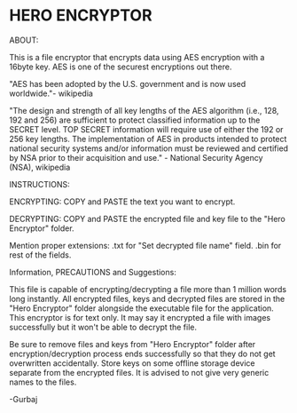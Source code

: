 # HERO ENCRYPTOR

ABOUT:

This is a file encryptor that encrypts data using AES encryption with a 16byte key. AES is one of the securest encryptions out there.

"AES has been adopted by the U.S. government and is now used worldwide."- wikipedia

"The design and strength of all key lengths of the AES algorithm (i.e., 128, 192 and 256) are sufficient to protect classified information up to the SECRET level. TOP SECRET information will require use of either the 192 or 256 key lengths. The implementation of AES in products intended to protect national security systems and/or information must be reviewed and certified by NSA prior to their acquisition and use." - National Security Agency (NSA), wikipedia

INSTRUCTIONS:

ENCRYPTING: COPY and PASTE the text you want to encrypt.

DECRYPTING: COPY and PASTE the encrypted file and key file to the "Hero Encryptor" folder.

Mention proper extensions: .txt for "Set decrypted file name" field.  .bin for rest of the fields.

Information, PRECAUTIONS and Suggestions:

This file is capable of encrypting/decrypting a file more than 1 million words long instantly.
All encrypted files, keys and decrypted files are stored in the "Hero Encryptor" folder alongside the executable file for the application. 
This encryptor is for text only. It may say it encrypted a file with images successfully but it won't be able to decrypt the file.

Be sure to remove files and keys from "Hero Encryptor" folder after encryption/decryption process ends successfully so that they do not get overwritten accidentally. 
Store keys on some offline storage device separate from the encrypted files. It is advised to not give very generic names to the files.


-Gurbaj
